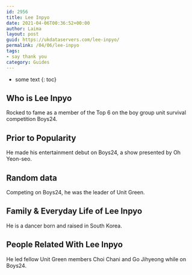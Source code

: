 ```yaml
---
id: 2956
title: Lee Inpyo
date: 2021-04-06T00:36:52+00:00
author: Laima
layout: post
guid: https://ukdataservers.com/lee-inpyo/
permalink: /04/06/lee-inpyo
tags:
- say thank you
category: Guides
---
```


* some text
{: toc}


## Who is Lee Inpyo
                  
                  
                  
Rocked to fame as a member of the Top 6 on the boy group unit survival competition Boys24.
                  
              
            
              
            
                
                
                
## Prior to Popularity
                  
                  
                  
He made his entertainment debut on Boys24, a show presented by Oh Yeon-seo.
                  
              
            
              
            
                
                
                
## Random data
                  
                  
                  
Competing on Boys24, he was the leader of Unit Green.
                  
              
            
              
            
                
                
                
## Family & Everyday Life of Lee Inpyo
                  
                  
                  
He is a dancer born and raised in South Korea.
                  
              
            
              
            
                
                
                
## People Related With Lee Inpyo
                  
                  
                  
He led fellow Unit Green members Choi Chani and Go Jihyeong while on Boys24.
                  
              
            
              
            
                
              
            
              
              
            
            
              
            
          
          
          
